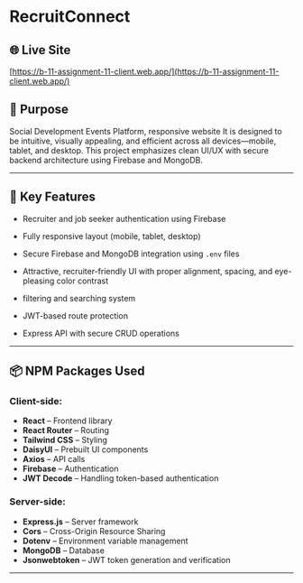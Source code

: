 # RecruitConnect

## 🌐 Live Site
[https://b-11-assignment-11-client.web.app/](https://b-11-assignment-11-client.web.app/)

## 🎯 Purpose
Social Development Events Platform, responsive website  It is designed to be intuitive, visually appealing, and efficient across all devices—mobile, tablet, and desktop. This project emphasizes clean UI/UX with secure backend architecture using Firebase and MongoDB.

---

## 🚀 Key Features

- Recruiter and job seeker authentication using Firebase
- Fully responsive layout (mobile, tablet, desktop)

- Secure Firebase and MongoDB integration using `.env` files
- Attractive, recruiter-friendly UI with proper alignment, spacing, and eye-pleasing color contrast
- filtering and searching system
- JWT-based route protection
- Express API with secure CRUD operations

---

## 📦 NPM Packages Used

### Client-side:
- **React** – Frontend library
- **React Router** – Routing
- **Tailwind CSS** – Styling
- **DaisyUI** – Prebuilt UI components
- **Axios** – API calls
- **Firebase** – Authentication
- **JWT Decode** – Handling token-based authentication

### Server-side:
- **Express.js** – Server framework
- **Cors** – Cross-Origin Resource Sharing
- **Dotenv** – Environment variable management
- **MongoDB** – Database
- **Jsonwebtoken** – JWT token generation and verification


---




